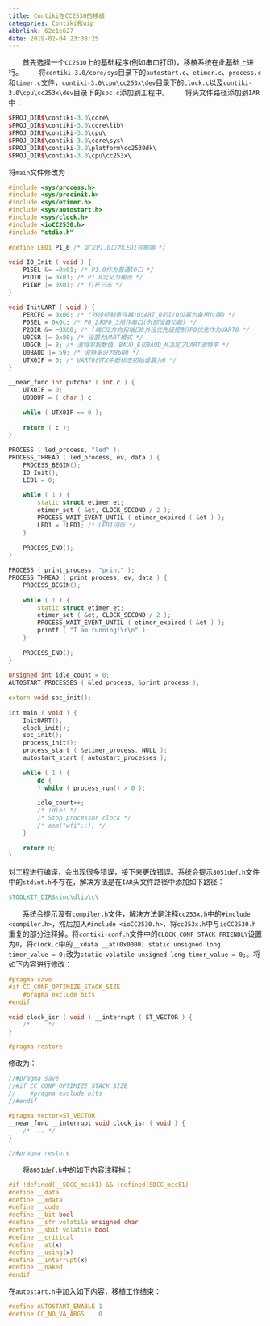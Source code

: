 ```yaml
---
title: Contiki在CC2530的移植
categories: Contiki和uip
abbrlink: 62c1e627
date: 2019-02-04 23:38:25
---
```

&emsp;&emsp;首先选择一个`CC2530`上的基础程序(例如串口打印)，移植系统在此基础上进行。<!--more-->
&emsp;&emsp;将`contiki-3.0/core/sys`目录下的`autostart.c`、`etimer.c`、`process.c`和`timer.c`文件，`contiki-3.0\cpu\cc253x\dev`目录下的`clock.c`以及`contiki-3.0\cpu\cc253x\dev`目录下的`soc.c`添加到工程中。
&emsp;&emsp;将头文件路径添加到`IAR`中：

``` cpp
$PROJ_DIR$\contiki-3.0\core\
$PROJ_DIR$\contiki-3.0\core\lib\
$PROJ_DIR$\contiki-3.0\cpu\
$PROJ_DIR$\contiki-3.0\core\sys\
$PROJ_DIR$\contiki-3.0\platform\cc2530dk\
$PROJ_DIR$\contiki-3.0\cpu\cc253x\
```

将`main`文件修改为：

``` cpp
#include <sys/process.h>
#include <sys/procinit.h>
#include <sys/etimer.h>
#include <sys/autostart.h>
#include <sys/clock.h>
#include <ioCC2530.h>
#include "stdio.h"
​
#define LED1 P1_0 /* 定义P1.0口为LED1控制端 */
​
void IO_Init ( void ) {
    P1SEL &= ~0x01; /* P1.0作为普通IO口 */
    P1DIR |= 0x01; /* P1.0定义为输出 */
    P1INP |= 0X01; /* 打开三态 */
}
​
void InitUART ( void ) {
    PERCFG = 0x00; /* (外设控制寄存器)USART_0的I/O位置为备用位置0 */
    P0SEL = 0x0c; /* P0_2和P0_3用作串口(外部设备功能) */
    P2DIR &= ~0XC0; /* (端口2方向和端口0外设优先级控制)P0优先作为UART0 */
    U0CSR |= 0x80; /* 设置为UART模式 */
    U0GCR |= 8; /* 波特率指数值，BAUD_E和BAUD_M决定了UART波特率 */
    U0BAUD |= 59; /* 波特率设为9600 */
    UTX0IF = 0; /* UART0的TX中断标志初始设置为0 */
}
​
__near_func int putchar ( int c ) {
    UTX0IF = 0;
    U0DBUF = ( char ) c;
​
    while ( UTX0IF == 0 );
​
    return ( c );
}
​
PROCESS ( led_process, "led" );
PROCESS_THREAD ( led_process, ev, data ) {
    PROCESS_BEGIN();
    IO_Init();
    LED1 = 0;
​
    while ( 1 ) {
        static struct etimer et;
        etimer_set ( &et, CLOCK_SECOND / 2 );
        PROCESS_WAIT_EVENT_UNTIL ( etimer_expired ( &et ) );
        LED1 = !LED1; /* LED1闪烁 */
    }
​
    PROCESS_END();
}
​
PROCESS ( print_process, "print" );
PROCESS_THREAD ( print_process, ev, data ) {
    PROCESS_BEGIN();
​
    while ( 1 ) {
        static struct etimer et;
        etimer_set ( &et, CLOCK_SECOND / 2 );
        PROCESS_WAIT_EVENT_UNTIL ( etimer_expired ( &et ) );
        printf ( "I am running!\r\n" );
    }
​
    PROCESS_END();
}
​
unsigned int idle_count = 0;
AUTOSTART_PROCESSES ( &led_process, &print_process );
​
extern void soc_init();
​
int main ( void ) {
    InitUART();
    clock_init();
    soc_init();
    process_init();
    process_start ( &etimer_process, NULL );
    autostart_start ( autostart_processes );
​
    while ( 1 ) {
        do {
        } while ( process_run() > 0 );
​
        idle_count++;
        /* Idle! */
        /* Stop processor clock */
        /* asm("wfi"::); */
    }
​
    return 0;
}
```

对工程进行编译，会出现很多错误，接下来更改错误。系统会提示`8051def.h`文件中的`stdint.h`不存在，解决方法是在`IAR`头文件路径中添加如下路径：

``` makefile
$TOOLKIT_DIR$\inc\dlib\c\
```

&emsp;&emsp;系统会提示没有`compiler.h`文件，解决方法是注释`cc253x.h`中的`#include <compiler.h>`，然后加入`#include <ioCC2530.h>`，将`cc253x.h`中与`ioCC2530.h`重复的部分注释掉。将`contiki-conf.h`文件中的`CLOCK_CONF_STACK_FRIENDLY`设置为`0`，将`clock.c`中的`__xdata __at(0x0000) static unsigned long timer_value = 0;`改为`static volatile unsigned long timer_value = 0;`。将如下内容进行修改：

``` cpp
#pragma save
#if CC_CONF_OPTIMIZE_STACK_SIZE
    #pragma exclude bits
#endif
​
void clock_isr ( void ) __interrupt ( ST_VECTOR ) {
    /* ... */
}

#pragma restore
```

修改为：

``` cpp
//#pragma save
//#if CC_CONF_OPTIMIZE_STACK_SIZE
//    #pragma exclude bits
//#endif
​
#pragma vector=ST_VECTOR
__near_func __interrupt void clock_isr ( void ) {
    /* ... */
}

//#pragma restore
```

&emsp;&emsp;将`8051def.h`中的如下内容注释掉：

``` cpp
#if !defined(__SDCC_mcs51) && !defined(SDCC_mcs51)
#define __data
#define __xdata
#define __code
#define __bit bool
#define __sfr volatile unsigned char
#define __sbit volatile bool
#define __critical
#define __at(x)
#define __using(x)
#define __interrupt(x)
#define __naked
#endif
```

在`autostart.h`中加入如下内容，移植工作结束：

``` cpp
#define AUTOSTART_ENABLE 1
#define CC_NO_VA_ARGS    0
```